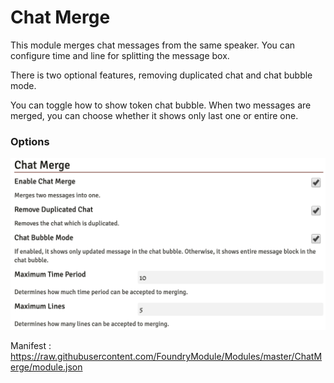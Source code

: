 # Chat Merge

This module merges chat messages from the same speaker. You can configure time and line for splitting the message box.

There is two optional features, removing duplicated chat and chat bubble mode.

You can toggle how to show token chat bubble. When two messages are merged, you can choose whether it shows only last one or entire one.

### Options

![OPTION](./ChatMerge/options.png)

Manifest : https://raw.githubusercontent.com/FoundryModule/Modules/master/ChatMerge/module.json
